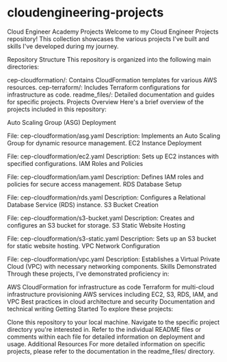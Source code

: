 # cloudengineering-projects

Cloud Engineer Academy Projects
Welcome to my Cloud Engineer Projects repository! This collection showcases the various projects I've built and skills I've developed during my journey.

Repository Structure
This repository is organized into the following main directories:

cep-cloudformation/: Contains CloudFormation templates for various AWS resources.
cep-terraform/: Includes Terraform configurations for infrastructure as code.
readme_files/: Detailed documentation and guides for specific projects.
Projects Overview
Here's a brief overview of the projects included in this repository:

Auto Scaling Group (ASG) Deployment

File: cep-cloudformation/asg.yaml
Description: Implements an Auto Scaling Group for dynamic resource management.
EC2 Instance Deployment

File: cep-cloudformation/ec2.yaml
Description: Sets up EC2 instances with specified configurations.
IAM Roles and Policies

File: cep-cloudformation/iam.yaml
Description: Defines IAM roles and policies for secure access management.
RDS Database Setup

File: cep-cloudformation/rds.yaml
Description: Configures a Relational Database Service (RDS) instance.
S3 Bucket Creation

File: cep-cloudformation/s3-bucket.yaml
Description: Creates and configures an S3 bucket for storage.
S3 Static Website Hosting

File: cep-cloudformation/s3-static.yaml
Description: Sets up an S3 bucket for static website hosting.
VPC Network Configuration

File: cep-cloudformation/vpc.yaml
Description: Establishes a Virtual Private Cloud (VPC) with necessary networking components.
Skills Demonstrated
Through these projects, I've demonstrated proficiency in:

AWS CloudFormation for infrastructure as code
Terraform for multi-cloud infrastructure provisioning
AWS services including EC2, S3, RDS, IAM, and VPC
Best practices in cloud architecture and security
Documentation and technical writing
Getting Started
To explore these projects:

Clone this repository to your local machine.
Navigate to the specific project directory you're interested in.
Refer to the individual README files or comments within each file for detailed information on deployment and usage.
Additional Resources
For more detailed information on specific projects, please refer to the documentation in the readme_files/ directory.

